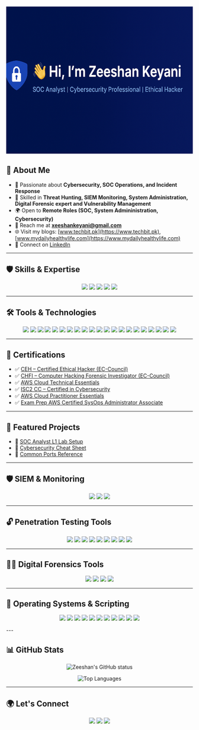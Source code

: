 <!-- Banner -->
<p align="center">
  <img src="https://github.com/ZeeshanKeyani/ZeeshanKeyani/raw/main/bannerimage.png" alt="Zeeshan Keyani Banner" width="1584" height="396" />
</p>

## 📌 About Me  
- 🔐 Passionate about **Cybersecurity, SOC Operations, and Incident Response**  
- 🎯 Skilled in **Threat Hunting, SIEM Monitoring, System Administration, Digital Forensic expert and Vulnerability Management**  
- 🌍 Open to **Remote Roles (SOC, System Admininistration, Cybersecurity)**  
- 📧 Reach me at **xeeshankeyani@gmail.com**  
- 🌐 Visit my blogs: [www.techbit.pk](https://www.techbit.pk), [www.mydailyhealthylife.com](https://www.mydailyhealthylife.com)
- 💼 Connect on [LinkedIn](https://www.linkedin.com/in/xeeshankeyani/)  

---

## 🛡️ Skills & Expertise  

<p align="center">
  <img src="https://img.shields.io/badge/SOC%20Operations-blue?style=for-the-badge&logo=siem&logoColor=white" />
  <img src="https://img.shields.io/badge/Threat%20Hunting-red?style=for-the-badge&logo=attack&logoColor=white" />
  <img src="https://img.shields.io/badge/Incident%20Response-yellow?style=for-the-badge&logo=incident&logoColor=black" />
  <img src="https://img.shields.io/badge/Penetration%20Testing-green?style=for-the-badge&logo=kalilinux&logoColor=white" />
  <img src="https://img.shields.io/badge/Digital%20Forensics-purple?style=for-the-badge&logo=autopsy&logoColor=white" />
</p>

---

## 🛠 Tools & Technologies  

<p align="center">
  <!-- SIEM & Monitoring -->
  <img src="https://img.shields.io/badge/Splunk-black?style=for-the-badge&logo=splunk&logoColor=white" />
  <img src="https://img.shields.io/badge/Wazuh-007ACC?style=for-the-badge&logo=wazuh&logoColor=white" />
  <img src="https://img.shields.io/badge/ELK%20Stack-005571?style=for-the-badge&logo=elastic&logoColor=white" />

  <!-- Penetration Testing -->
  <img src="https://img.shields.io/badge/Metasploit-blueviolet?style=for-the-badge&logo=metasploit&logoColor=white" />
  <img src="https://img.shields.io/badge/Nmap-00457C?style=for-the-badge&logo=nmap&logoColor=white" />
  <img src="https://img.shields.io/badge/Nikto-red?style=for-the-badge&logo=securityscorecard&logoColor=white" />
  <img src="https://img.shields.io/badge/John%20the%20Ripper-darkgreen?style=for-the-badge&logo=gnometerminal&logoColor=white" />
  <img src="https://img.shields.io/badge/Hydra-purple?style=for-the-badge&logo=gnometerminal&logoColor=white" />
  <img src="https://img.shields.io/badge/Aircrack--ng-brown?style=for-the-badge&logo=wireshark&logoColor=white" />
  <img src="https://img.shields.io/badge/Wireshark-lightblue?style=for-the-badge&logo=wireshark&logoColor=black" />
  <img src="https://img.shields.io/badge/Burp%20Suite-orange?style=for-the-badge&logo=burpsuite&logoColor=white" />
  <img src="https://img.shields.io/badge/OWASP%20ZAP-2F4F4F?style=for-the-badge&logo=owasp&logoColor=white" />
  
  <!-- Digital Forensics -->
  <img src="https://img.shields.io/badge/Autopsy-1E90FF?style=for-the-badge&logo=windows&logoColor=white" />
  <img src="https://img.shields.io/badge/Volatility-4682B4?style=for-the-badge&logo=gnometerminal&logoColor=white" />
  <img src="https://img.shields.io/badge/FTK-696969?style=for-the-badge&logo=fortran&logoColor=white" />
  <img src="https://img.shields.io/badge/EnCase-8B0000?style=for-the-badge&logo=windows&logoColor=white" />

  <!-- OS & Scripting -->
  <img src="https://img.shields.io/badge/Linux-000000?style=for-the-badge&logo=linux&logoColor=white" />
  <img src="https://img.shields.io/badge/Kali%20Linux-557C94?style=for-the-badge&logo=kalilinux&logoColor=white" />
  <img src="https://img.shields.io/badge/Parrot%20OS-3CB371?style=for-the-badge&logo=linux&logoColor=white" />
  <img src="https://img.shields.io/badge/Python-3776AB?style=for-the-badge&logo=python&logoColor=white" />
  <img src="https://img.shields.io/badge/Bash-4EAA25?style=for-the-badge&logo=gnu-bash&logoColor=white" />
</p>


---

## 📜 Certifications  

- ✅ [CEH – Certified Ethical Hacker (EC-Council)](https://www.eccouncil.org/train-certify/certified-ethical-hacker-ceh/)  
- ✅ [CHFI – Computer Hacking Forensic Investigator (EC-Council)](https://www.eccouncil.org/train-certify/computer-hacking-forensic-investigator-chfi/)  
- ✅ [AWS Cloud Technical Essentials](https://www.coursera.org/account/accomplishments/certificate/TY3GKA4CS9BV)
- ✅ [ISC2 CC – Certified in Cybersecurity](https://www.isc2.org/certifications/cc)
- ✅ [AWS Cloud Practitioner Essentials](https://www.coursera.org/account/accomplishments/certificate/BC6AG5Q8UMWN)
- ✅ [Exam Prep AWS Certified SysOps Administrator Associate](https://www.coursera.org/account/accomplishments/certificate/648PZW3DTZKB)
---


## 📂 Featured Projects  

- 🔹 [SOC Analyst L1 Lab Setup](./soc-lab.md)  
- 🔹 [Cybersecurity Cheat Sheet](https://github.com/ZeeshanKeyani/Cybersecurity-Cheat-Sheets)  
- 🔹 [Common Ports Reference](https://github.com/ZeeshanKeyani/-Common-Ports-Reference/blob/main/README.md)  

---
## 🛡️ SIEM & Monitoring
<p align="center">
  <img src="https://img.shields.io/badge/Splunk-black?style=for-the-badge&logo=splunk&logoColor=white" />
  <img src="https://img.shields.io/badge/Wazuh-007ACC?style=for-the-badge&logo=wazuh&logoColor=white" />
  <img src="https://img.shields.io/badge/ELK%20Stack-005571?style=for-the-badge&logo=elastic&logoColor=white" />
</p>

---

## 🔓 Penetration Testing Tools
<p align="center">
  <img src="https://img.shields.io/badge/Metasploit-blueviolet?style=for-the-badge&logo=metasploit&logoColor=white" />
  <img src="https://img.shields.io/badge/Nmap-00457C?style=for-the-badge&logo=nmap&logoColor=white" />
  <img src="https://img.shields.io/badge/Nikto-red?style=for-the-badge&logo=securityscorecard&logoColor=white" />
  <img src="https://img.shields.io/badge/John%20the%20Ripper-darkgreen?style=for-the-badge&logo=gnometerminal&logoColor=white" />
  <img src="https://img.shields.io/badge/Hydra-purple?style=for-the-badge&logo=gnometerminal&logoColor=white" />
  <img src="https://img.shields.io/badge/Aircrack--ng-brown?style=for-the-badge&logo=wireshark&logoColor=white" />
  <img src="https://img.shields.io/badge/Wireshark-lightblue?style=for-the-badge&logo=wireshark&logoColor=black" />
  <img src="https://img.shields.io/badge/Burp%20Suite-orange?style=for-the-badge&logo=burpsuite&logoColor=white" />
  <img src="https://img.shields.io/badge/OWASP%20ZAP-2F4F4F?style=for-the-badge&logo=owasp&logoColor=white" />
</p>

---

## 🧑‍💻 Digital Forensics Tools
<p align="center">
  <img src="https://img.shields.io/badge/Autopsy-1E90FF?style=for-the-badge&logo=windows&logoColor=white" />
  <img src="https://img.shields.io/badge/Volatility-4682B4?style=for-the-badge&logo=gnometerminal&logoColor=white" />
  <img src="https://img.shields.io/badge/FTK-696969?style=for-the-badge&logo=fortran&logoColor=white" />
  <img src="https://img.shields.io/badge/EnCase-8B0000?style=for-the-badge&logo=windows&logoColor=white" />
</p>

---

## 🐧 Operating Systems & Scripting
<p align="center">
  <img src="https://img.shields.io/badge/Linux-000000?style=for-the-badge&logo=linux&logoColor=white" />
  <img src="https://img.shields.io/badge/Kali%20Linux-557C94?style=for-the-badge&logo=kalilinux&logoColor=white" />
  <img src="https://img.shields.io/badge/Parrot%20OS-3CB371?style=for-the-badge&logo=linux&logoColor=white" />
  <img src="https://img.shields.io/badge/Ubuntu-E95420?style=for-the-badge&logo=ubuntu&logoColor=white" />
  <img src="https://img.shields.io/badge/Windows-0078D6?style=for-the-badge&logo=windows&logoColor=white" />
  <img src="https://img.shields.io/badge/Windows%20Server-0078D6?style=for-the-badge&logo=windows&logoColor=white" />
  <img src="https://img.shields.io/badge/Active%20Directory-003366?style=for-the-badge&logo=microsoft&logoColor=white" />
  <img src="https://img.shields.io/badge/Python-3776AB?style=for-the-badge&logo=python&logoColor=white" />
  <img src="https://img.shields.io/badge/Bash-4EAA25?style=for-the-badge&logo=gnu-bash&logoColor=white" />
  <img src="https://img.shields.io/badge/Palo%20Alto%20Firewall-FF6F00?style=for-the-badge&logo=paloaltonetworks&logoColor=white" />
  <img src="https://img.shields.io/badge/Fortinet%20Firewall-EE3124?style=for-the-badge&logo=fortinet&logoColor=white" />
</p>
---

## 📊 GitHub Stats  

<p align="center">
  <img src="https://github-readme-stats.vercel.app/api?username=ZeeshanKeyani&show_icons=true&theme=radical" alt="Zeeshan's GitHub status"/>
  </p>

<p align="center">
  <img src="https://github-readme-stats.vercel.app/api/top-langs/?username=ZeeshanKeyani&layout=compact&theme=dark" alt="Top Languages" />
</p>

---

## 🌍 Let's Connect  

<p align="center">
  <a href="mailto:xeeshankeyani@gmail.com"><img src="https://img.shields.io/badge/Email-red?style=for-the-badge&logo=gmail&logoColor=white" /></a>
  <a href="https://www.linkedin.com/in/xeeshankeyani/"><img src="https://img.shields.io/badge/LinkedIn-blue?style=for-the-badge&logo=linkedin&logoColor=white" /></a>
<a href="https://www.techbit.pk"><img src="https://img.shields.io/badge/Website-000000?style=for-the-badge&logo=google-chrome&logoColor=white" /></a>
</p>


